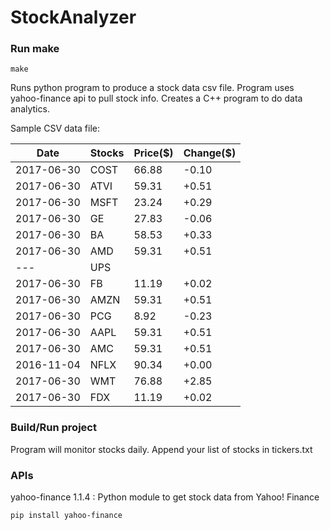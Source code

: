 # StockAnalyzer

### Run make
```
make
```

Runs python program to produce a stock data csv file. Program uses yahoo-finance api to pull stock info.
Creates a C++ program to do data analytics.

Sample CSV data file:

| Date| Stocks| Price($)| Change($) | 
| --- | --- | --- | ---  | 
| 2017-06-30| COST| 66.88| -0.10 | 
| 2017-06-30| ATVI| 59.31| +0.51 | 
| 2017-06-30| MSFT| 23.24| +0.29 | 
| 2017-06-30| GE| 27.83| -0.06 | 
| 2017-06-30| BA| 58.53| +0.33 | 
| 2017-06-30| AMD| 59.31| +0.51 | 
| ---| UPS| |  | 
| 2017-06-30| FB| 11.19| +0.02 | 
| 2017-06-30| AMZN| 59.31| +0.51 | 
| 2017-06-30| PCG| 8.92| -0.23 | 
| 2017-06-30| AAPL| 59.31| +0.51 | 
| 2017-06-30| AMC| 59.31| +0.51 | 
| 2016-11-04| NFLX| 90.34| +0.00 | 
| 2017-06-30| WMT| 76.88| +2.85 | 
| 2017-06-30| FDX| 11.19| +0.02 | 

### Build/Run project

Program will monitor stocks daily. Append your list of stocks in tickers.txt

### APIs
yahoo-finance 1.1.4 : Python module to get stock data from Yahoo! Finance

```
pip install yahoo-finance
```

